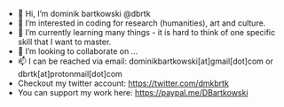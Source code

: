 - 👋 Hi, I’m dominik bartkowski @dbrtk
- 👀 I’m interested in coding for research (humanities), art and culture.
- 🌱 I’m currently learning many things - it is hard to think of one specific skill that I want to master.
- 💞️ I’m looking to collaborate on ... 
- 📫 I can be reached via email: dominikbartkowski[at]gmail[dot]com or dbrtk[at]protonmail[dot]com
- Checkout my twitter account: https://twitter.com/dmkbrtk
- You can support my work here: https://paypal.me/DBartkowski

<!---
dbrtk/dbrtk is a ✨ special ✨ repository because its `README.md` (this file) appears on your GitHub profile.
You can click the Preview link to take a look at your changes.
--->
